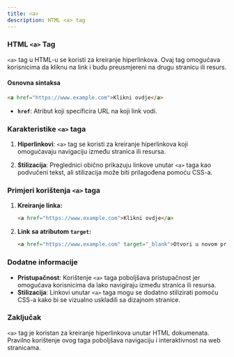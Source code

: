```yaml
---
title: <a>
description: HTML <a> tag
---
```


### HTML `<a>` Tag

`<a>` tag u HTML-u se koristi za kreiranje hiperlinkova. Ovaj tag omogućava korisnicima da kliknu na link i budu preusmjereni na drugu stranicu ili resurs.

#### Osnovna sintaksa

```html
<a href="https://www.example.com">Klikni ovdje</a>
```

- **`href`**: Atribut koji specificira URL na koji link vodi.

### Karakteristike `<a>` taga

1. **Hiperlinkovi**:
   `<a>` tag se koristi za kreiranje hiperlinkova koji omogućavaju navigaciju između stranica ili resursa.

2. **Stilizacija**:
   Preglednici obično prikazuju linkove unutar `<a>` taga kao podvučeni tekst, ali stilizacija može biti prilagođena pomoću CSS-a.

### Primjeri korištenja `<a>` taga

1. **Kreiranje linka:**

   ```html
   <a href="https://www.example.com">Klikni ovdje</a>
   ```

2. **Link sa atributom `target`:**
   ```html
   <a href="https://www.example.com" target="_blank">Otvori u novom prozoru</a>
   ```

### Dodatne informacije

- **Pristupačnost**: Korištenje `<a>` taga poboljšava pristupačnost jer omogućava korisnicima da lako navigiraju između stranica ili resursa.
- **Stilizacija**: Linkovi unutar `<a>` taga mogu se dodatno stilizirati pomoću CSS-a kako bi se vizualno uskladili sa dizajnom stranice.

### Zaključak

`<a>` tag je koristan za kreiranje hiperlinkova unutar HTML dokumenata. Pravilno korištenje ovog taga poboljšava navigaciju i interaktivnost na web stranicama.
